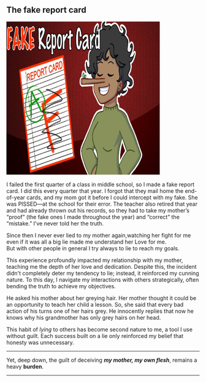 ## The fake report card

<img src="maxresdefault.jpg" width="400px" height="400px">

I failed the first quarter of a class in middle school, so I made a fake report card. I did this every quarter that year. I forgot that they mail home the end-of-year cards, and my mom got it before I could intercept with my fake. She was PISSED—at the school for their error. The teacher also retired that year and had already thrown out his records, so they had to take my mother’s “proof” (the fake ones I made throughout the year) and “correct” the “mistake.” I’ve never told her the truth.


Since then I never ever lied to my mother again,watching her fight for me  
even if it was all a big lie made me understand her Love for me.  
But with other people in general I try always to lie to reach my goals.

This experience profoundly impacted my relationship with my mother, teaching me the depth of her love and dedication. Despite this, the incident didn't completely deter my tendency to lie; instead, it reinforced my cunning nature. To this day, I navigate my interactions with others strategically, often bending the truth to achieve my objectives.

He asked his mother about her greying hair. Her mother thought it could be an opportunity to teach her child a lesson. So, she said that every bad action of his turns one of her hairs grey. He innocently replies that now he knows why his grandmother has only grey hairs on her head.

This habit of *lying* to others has become second nature to me, a tool I use without guilt. Each success built on a lie only reinforced my belief that honesty was unnecessary.

---

Yet, deep down, the guilt of deceiving ***my mother, my own flesh***, remains a heavy **burden**.

---
